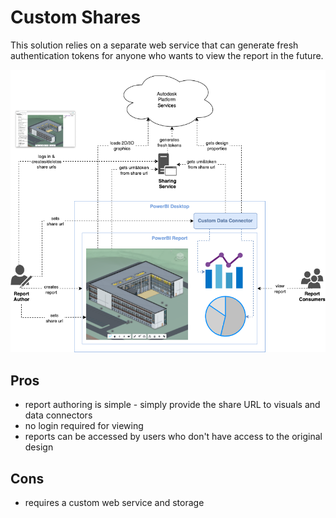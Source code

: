 # Custom Shares

This solution relies on a separate web service that can generate fresh authentication tokens for anyone who wants to view the report in the future.

![Custom Shares Workflow](./custom-shares.png)

## Pros

- report authoring is simple - simply provide the share URL to visuals and data connectors
- no login required for viewing
- reports can be accessed by users who don't have access to the original design

## Cons

- requires a custom web service and storage
